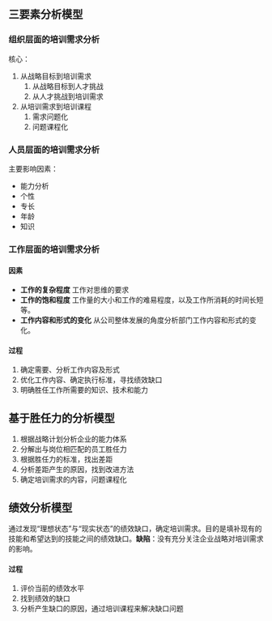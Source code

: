 ## 三要素分析模型
### 组织层面的培训需求分析
核心：
1. 从战略目标到培训需求
	1. 从战略目标到人才挑战
	2. 从人才挑战到培训需求
2. 从培训需求到培训课程
	1. 需求问题化
	2. 问题课程化
### 人员层面的培训需求分析
主要影响因素：
- 能力分析
- 个性
- 专长
- 年龄
- 知识
### 工作层面的培训需求分析
#### 因素
- **工作的复杂程度**
工作对思维的要求
- **工作的饱和程度**
工作量的大小和工作的难易程度，以及工作所消耗的时间长短等。
- **工作内容和形式的变化**
从公司整体发展的角度分析部门工作内容和形式的变化。
#### 过程
1. 确定需要、分析工作内容及形式
2. 优化工作内容、确定执行标准，寻找绩效缺口
3. 明确胜任工作所需要的知识、技术和能力
## 基于胜任力的分析模型
1. 根据战略计划分析企业的能力体系
2. 分解出与岗位相匹配的员工胜任力
3. 根据胜任力的标准，找出差距
4. 分析差距产生的原因，找到改进方法
5. 确定培训需求的内容，问题课程化
## 绩效分析模型
通过发现“理想状态”与“现实状态”的绩效缺口，确定培训需求。目的是填补现有的技能和希望达到的技能之间的绩效缺口。**缺陷**：没有充分关注企业战略对培训需求的影响。
#### 过程
1. 评价当前的绩效水平
2. 找到绩效的缺口
3. 分析产生缺口的原因，通过培训课程来解决缺口问题